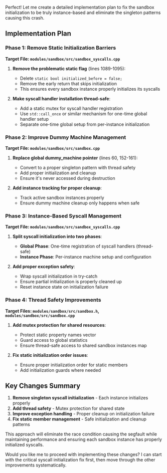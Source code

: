 Perfect! Let me create a detailed implementation plan to fix the sandbox initialization to be truly instance-based and eliminate the singleton patterns causing this crash.

## Implementation Plan

### Phase 1: Remove Static Initialization Barriers

**Target File: `modules/sandbox/src/sandbox_syscalls.cpp`**

1. **Remove the problematic static flag** (lines 1089-1095):

    - Delete `static bool initialized_before = false;`
    - Remove the early return that skips initialization
    - This ensures every sandbox instance properly initializes its syscalls

2. **Make syscall handler installation thread-safe**:
    - Add a static mutex for syscall handler registration
    - Use `std::call_once` or similar mechanism for one-time global handler setup
    - Separate one-time global setup from per-instance initialization

### Phase 2: Improve Dummy Machine Management

**Target File: `modules/sandbox/src/sandbox.cpp`**

1. **Replace global dummy_machine pointer** (lines 60, 152-161):

    - Convert to a proper singleton pattern with thread safety
    - Add proper initialization and cleanup
    - Ensure it's never accessed during destruction

2. **Add instance tracking for proper cleanup**:
    - Track active sandbox instances properly
    - Ensure dummy machine cleanup only happens when safe

### Phase 3: Instance-Based Syscall Management

**Target File: `modules/sandbox/src/sandbox_syscalls.cpp`**

1. **Split syscall initialization into two phases**:

    - **Global Phase**: One-time registration of syscall handlers (thread-safe)
    - **Instance Phase**: Per-instance machine setup and configuration

2. **Add proper exception safety**:
    - Wrap syscall initialization in try-catch
    - Ensure partial initialization is properly cleaned up
    - Reset instance state on initialization failure

### Phase 4: Thread Safety Improvements

**Target Files: `modules/sandbox/src/sandbox.h`, `modules/sandbox/src/sandbox.cpp`**

1. **Add mutex protection for shared resources**:

    - Protect static property names vector
    - Guard access to global statistics
    - Ensure thread-safe access to shared sandbox instances map

2. **Fix static initialization order issues**:
    - Ensure proper initialization order for static members
    - Add initialization guards where needed

## Key Changes Summary

1. **Remove singleton syscall initialization** - Each instance initializes properly
2. **Add thread safety** - Mutex protection for shared state
3. **Improve exception handling** - Proper cleanup on initialization failure
4. **Fix static member management** - Safe initialization and cleanup patterns

This approach will eliminate the race condition causing the segfault while maintaining performance and ensuring each sandbox instance has properly initialized syscalls.

Would you like me to proceed with implementing these changes? I can start with the critical syscall initialization fix first, then move through the other improvements systematically.
